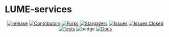 # LUME-services

<div id="top"></div>

<!-- SHIELDS -->
[<div align="center"> ![release][release]][release-url]
[![Contributors][contributors-shield]][contributors-url]
[![Forks][forks-shield]][forks-url]
[![Stargazers][stars-shield]][stars-url]
[![Issues][issues-shield]][issues-url]
[![Issues Closed][issues-closed-shield]][issues-closed-url]
[![Tests][tests-workflow]][tests-workflow]
![badge](https://img.shields.io/endpoint?url=https://gist.githubusercontent.com/jacquelinegarrahan/61dce43449fc0509f34520fd7efc41b1/raw/slaclab-lume-services-coverage.json?style=for-the-badge)
[![Docs][docs-workflow]</div>][docs-workflow]
<br />

[contributors-shield]: https://img.shields.io/github/contributors/slaclab/lume-services.svg?style=for-the-badge
[contributors-url]: https://github.com/slaclab/lume-services/graphs/contributors
[forks-shield]: https://img.shields.io/github/forks/slaclab/lume-services.svg?style=for-the-badge
[forks-url]: https://github.com/slaclab/lume-services/network/members
[stars-shield]: https://img.shields.io/github/stars/slaclab/lume-services.svg?style=for-the-badge
[stars-url]: https://github.com/slaclab/lume-services/stargazers
[issues-shield]: https://img.shields.io/github/issues/slaclab/lume-services.svg?style=for-the-badge
[issues-url]: https://github.com/slaclab/lume-services/issues
[issues-closed-shield]: https://img.shields.io/github/issues-closed/slaclab/lume-services.svg?style=for-the-badge
[issues-closed-url]: https://github.com/slaclab/lume-services/issues?q=is%3Aissue+is%3Aclosed
[license-url]: https://github.com/slaclab/lume-services/blob/main/LICENSE
[tests-workflow]: https://img.shields.io/github/workflow/status/slaclab/lume-services/Tests?style=for-the-badge
[docs-workflow]: https://img.shields.io/github/workflow/status/:user/lume-services/Docs?style=for-the-badge
[release]: https://img.shields.io/github/v/release/slaclab/lume-services?style=for-the-badge
[release-url]: https://github.com/jacquelinegarrahan/lume-services/releases
